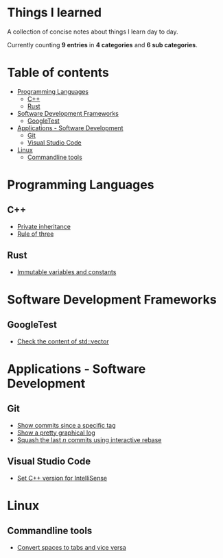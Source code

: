 # Things I learned<!-- omit in toc -->

A collection of concise notes about things I learn day to day. 

Currently counting **9 entries** in **4 categories** and **6 sub categories**.

# Table of contents<!-- omit in toc -->

- [Programming Languages](#programming-languages)
	- [C++](#c)
	- [Rust](#rust)
- [Software Development Frameworks](#software-development-frameworks)
	- [GoogleTest](#googletest)
- [Applications - Software Development](#applications---software-development)
	- [Git](#git)
	- [Visual Studio Code](#visual-studio-code)
- [Linux](#linux)
	- [Commandline tools](#commandline-tools)

<!-- start of content -->

# Programming Languages

## C++

- [Private inheritance](src/cpp_private_inheritance.md)
- [Rule of three](src/cpp_rule-of-three.md)

## Rust

- [Immutable variables and constants](src/rust_immutables-variables-and-constants.md)

# Software Development Frameworks

## GoogleTest

- [Check the content of std::vector](src/googletest_check_vector.md)

# Applications - Software Development

## Git

- [Show commits since a specific tag](src/git_commits_since_tag.md)
- [Show a pretty graphical log](src/git_pretty_graphical_log.md)
- [Squash the last *n* commits using interactive rebase](src/git_squash_last_n_commits_with_rebase_i.md)

## Visual Studio Code

- [Set C++ version for IntelliSense](src/vscode_set_cpp_version_intellisense.md)

# Linux

## Commandline tools

- [Convert spaces to tabs and vice versa](src/linuxcli_convert_tabs_and_spaces.md)
